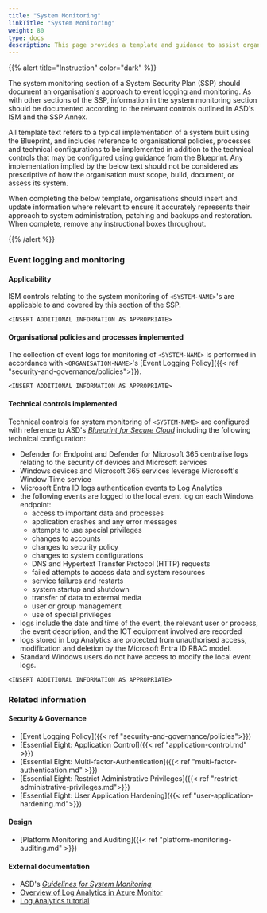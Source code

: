```yaml
---
title: "System Monitoring"
linkTitle: "System Monitoring"
weight: 80
type: docs
description: This page provides a template and guidance to assist organisations in documenting their approach to system monitoring, including event logging and monitoring, associated with their system(s) built on ASD's Blueprint for Secure Cloud.
---
```


{{% alert title="Instruction" color="dark" %}}

The system monitoring section of a System Security Plan (SSP) should document an organisation's approach to event logging and monitoring. As with other sections of the SSP, information in the system monitoring section should be documented according to the relevant controls outlined in ASD's ISM and the SSP Annex. 

All template text refers to a typical implementation of a system built using the Blueprint, and includes reference to organisational policies, processes and technical configurations to be implemented in addition to the technical controls that may be configured using guidance from the Blueprint. Any implementation implied by the below text should not be considered as prescriptive of how the organisation must scope, build, document, or assess its system.

When completing the below template, organisations should insert and update information where relevant to ensure it accurately represents their approach to system administration, patching and backups and restoration. When complete, remove any instructional boxes throughout. 

{{% /alert %}}

### Event logging and monitoring

#### Applicability

ISM controls relating to the system monitoring of `<SYSTEM-NAME>`'s are applicable to and covered by this section of the SSP. 

`<INSERT ADDITIONAL INFORMATION AS APPROPRIATE>`

#### Organisational policies and processes implemented

The collection of event logs for monitoring of `<SYSTEM-NAME>` is performed in accordance with `<ORGANISATION-NAME>`'s [Event Logging Policy]({{< ref "security-and-governance/policies">}}).

`<INSERT ADDITIONAL INFORMATION AS APPROPRIATE>`

#### Technical controls implemented

Technical controls for system monitoring of `<SYSTEM-NAME>` are configured with reference to ASD's [*Blueprint for Secure Cloud*](https://blueprint.asd.gov.au) including the following technical configuration:

- Defender for Endpoint and Defender for Microsoft 365 centralise logs relating to the security of devices and Microsoft services
- Windows devices and Microsoft 365 services leverage Microsoft's Window Time service
- Microsoft Entra ID logs authentication events to Log Analytics
- the following events are logged to the local event log on each Windows endpoint:
  - access to important data and processes
  - application crashes and any error messages
  - attempts to use special privileges
  - changes to accounts
  - changes to security policy
  - changes to system configurations
  - DNS and Hypertext Transfer Protocol (HTTP) requests
  - failed attempts to access data and system resources
  - service failures and restarts
  - system startup and shutdown
  - transfer of data to external media
  - user or group management
  - use of special privileges
- logs include the date and time of the event, the relevant user or process, the event description, and the ICT equipment involved are recorded
- logs stored in Log Analytics are protected from unauthorised access, modification and deletion by the Microsoft Entra ID RBAC model. 
- Standard Windows users do not have access to modify the local event logs.

`<INSERT ADDITIONAL INFORMATION AS APPROPRIATE>`

### Related information

#### Security & Governance

-   [Event Logging Policy]({{< ref "security-and-governance/policies">}})
-   [Essential Eight: Application Control]({{< ref "application-control.md" >}})
-   [Essential Eight: Multi-factor-Authentication]({{< ref "multi-factor-authentication.md" >}})
-   [Essential Eight: Restrict Administrative Privileges]({{< ref "restrict-administrative-privileges.md">}})
-   [Essential Eight: User Application Hardening]({{< ref "user-application-hardening.md">}})

#### Design

-   [Platform Monitoring and Auditing]({{< ref "platform-monitoring-auditing.md" >}})

#### External documentation

- ASD's [*Guidelines for System Monitoring*](https://www.cyber.gov.au/resources-business-and-government/essential-cyber-security/ism/cyber-security-guidelines/guidelines-system-monitoring)
- [Overview of Log Analytics in Azure Monitor](https://learn.microsoft.com/azure/azure-monitor/logs/log-analytics-overview)
- [Log Analytics tutorial](https://learn.microsoft.com/azure/azure-monitor/logs/log-analytics-tutorial)